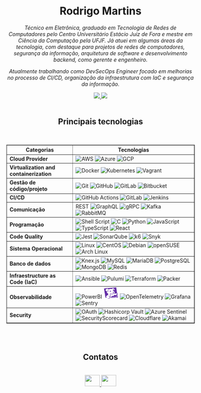 <div align="center">
  <h1>Rodrigo Martins</h1>
  <p><i>Técnico em Eletrônica, graduado em Tecnologia de Redes de Computadores pelo Centro Universitário Estácio Juiz de Fora e mestre em Ciência da Computação pela UFJF. Já atuei em algumas áreas da tecnologia, com destaque para projetos de redes de computadores, segurança da informação, arquitetura de software e desenvolvimento backend, como gerente e engenheiro.

Atualmente trabalhando como DevSecOps Engineer focado em melhorias no processo de CI/CD, organização da infraestrutura com IaC e segurança da informação.</i></p>
</div>

<div align="center">
  <a href="https://github.com/drigos">
    <img height="180em" src="https://github-readme-stats.vercel.app/api?username=drigos&show_icons=true&theme=github_dark&include_all_commits=true&count_private=true" />
  </a>
  <a href="https://github.com/drigos">
    <img height="180em" src="https://github-readme-stats.vercel.app/api/top-langs/?username=drigos&layout=compact&langs_count=8&theme=github_dark" />
  </a>
</div>
<br />

<div align="center">
  <h2>Principais tecnologias</h2>
  <br />
</div>

<table border="1" align="center">
  <thead>
    <tr>
      <th>Categorias</th>
      <th>Tecnologias</th>
    </tr>
  </thead>
  <tbody>
    <tr>
      <td><strong>Cloud Provider</strong></td>
      <td>
        <img alt="AWS" height="30" width="40" src="https://cdn.jsdelivr.net/gh/devicons/devicon@latest/icons/amazonwebservices/amazonwebservices-plain-wordmark.svg" />
        <img alt="Azure" height="30" width="40" src="https://cdn.jsdelivr.net/gh/devicons/devicon@latest/icons/azure/azure-original.svg" />
        <img alt="GCP" height="30" width="40" src="https://cdn.jsdelivr.net/gh/devicons/devicon@latest/icons/googlecloud/googlecloud-original.svg" />
      </td>
    </tr>
    <tr>
      <td><strong>Virtualization and containerization</strong></td>
      <td>
        <img alt="Docker" height="30" width="40" src="https://cdn.jsdelivr.net/gh/devicons/devicon@latest/icons/docker/docker-original.svg" />
        <img alt="Kubernetes" height="30" width="40" src="https://cdn.jsdelivr.net/gh/devicons/devicon@latest/icons/kubernetes/kubernetes-original.svg" />
        <img alt="Vagrant" height="30" width="40" src="https://cdn.jsdelivr.net/gh/devicons/devicon@latest/icons/vagrant/vagrant-original.svg" />
      </td>
    </tr>
    <tr>
      <td><strong>Gestão de código/projeto</strong></td>
      <td>
        <img alt="Git" height="30" width="40" src="https://cdn.jsdelivr.net/gh/devicons/devicon@master/icons/git/git-original.svg" />
        <img alt="GitHub" height="30" width="40" src="https://cdn.jsdelivr.net/gh/devicons/devicon@master/icons/github/github-original.svg" />
        <img alt="GitLab" height="30" width="40" src="https://cdn.jsdelivr.net/gh/devicons/devicon@master/icons/gitlab/gitlab-original.svg" />
        <img alt="Bitbucket" height="30" width="40" src="https://cdn.jsdelivr.net/gh/devicons/devicon@latest/icons/bitbucket/bitbucket-original.svg" />
      </td>
    </tr>
    <tr>
      <td><strong>CI/CD</strong></td>
      <td>
        <img alt="GitHub Actions" height="30" width="40" src="https://cdn.jsdelivr.net/gh/devicons/devicon@latest/icons/githubactions/githubactions-original.svg" />
        <img alt="GitLab" height="30" width="40" src="https://cdn.jsdelivr.net/gh/devicons/devicon@master/icons/gitlab/gitlab-original.svg" />
        <img alt="Jenkins" height="30" width="40" src="https://cdn.jsdelivr.net/gh/devicons/devicon@master/icons/jenkins/jenkins-original.svg" />
      </td>
    </tr>
    <tr>
      <td><strong>Comunicação</strong></td>
      <td>
        REST
        <img alt="GraphQL" height="30" width="40" src="https://cdn.jsdelivr.net/gh/devicons/devicon@master/icons/graphql/graphql-plain.svg" />
        <img alt="gRPC" height="30" width="40" src="https://cdn.jsdelivr.net/gh/devicons/devicon@latest/icons/grpc/grpc-original.svg" />
        <img alt="Kafka" height="30" width="40" src="https://cdn.jsdelivr.net/gh/devicons/devicon@latest/icons/apachekafka/apachekafka-original.svg" />
        <img alt="RabbitMQ" height="30" width="40" src="https://cdn.jsdelivr.net/gh/devicons/devicon@latest/icons/rabbitmq/rabbitmq-original.svg" />
      </td>
    </tr>
    <tr>
      <td><strong>Programação</strong></td>
      <td>
        <img alt="Shell Script" height="30" width="40" src="https://cdn.jsdelivr.net/gh/devicons/devicon@latest/icons/bash/bash-original.svg" />
        <img alt="C" height="30" width="40" src="https://cdn.jsdelivr.net/gh/devicons/devicon@latest/icons/c/c-original.svg" />
        <img alt="Python" height="30" width="40" src="https://cdn.jsdelivr.net/gh/devicons/devicon@master/icons/python/python-original.svg" />
        <img alt="JavaScript" height="30" width="40" src="https://cdn.jsdelivr.net/gh/devicons/devicon@master/icons/javascript/javascript-original.svg" />
        <img alt="TypeScript" height="30" width="40" src="https://cdn.jsdelivr.net/gh/devicons/devicon@master/icons/typescript/typescript-original.svg" />
        <img alt="React" height="30" width="40" src="https://cdn.jsdelivr.net/gh/devicons/devicon@master/icons/react/react-original.svg" />
      </td>
    </tr>
    <tr>
      <td><strong>Code Quality</strong></td>
      <td>
        <img alt="Jest" height="30" width="40" src="https://cdn.jsdelivr.net/gh/devicons/devicon@master/icons/jest/jest-plain.svg" />
        <img alt="SonarQube" height="30" width="40" src="https://cdn.jsdelivr.net/gh/devicons/devicon@latest/icons/sonarqube/sonarqube-original.svg" />
        <img alt="k6" height="30" width="40" src="https://cdn.jsdelivr.net/gh/devicons/devicon@latest/icons/k6/k6-original.svg" />
        <img alt="Snyk" height="30" width="40" src="https://cdn.brandfetch.io/id8lDQ6AMj/idG0kOimA5.svg?k=bfHSJFAPEG" />
      </td>
    </tr>
    <tr>
      <td><strong>Sistema Operacional</strong></td>
      <td>
        <img alt="Linux" height="30" width="40" src="https://cdn.jsdelivr.net/gh/devicons/devicon@master/icons/linux/linux-original.svg" />
        <img alt="CentOS" height="30" width="40" src="https://cdn.jsdelivr.net/gh/devicons/devicon@master/icons/centos/centos-original.svg" />
        <img alt="Debian" height="30" width="40" src="https://cdn.jsdelivr.net/gh/devicons/devicon@master/icons/debian/debian-original.svg" />
        <img alt="openSUSE" height="30" width="40" src="https://cdn.jsdelivr.net/gh/devicons/devicon@latest/icons/opensuse/opensuse-original.svg" />
        <img alt="Arch Linux" height="30" width="40" src="https://cdn.jsdelivr.net/gh/devicons/devicon@latest/icons/archlinux/archlinux-original.svg" />
      </td>
    </tr>
    <tr>
      <td><strong>Banco de dados</strong></td>
      <td>
        <img alt="Knex.js" height="30" width="40" src="https://cdn.jsdelivr.net/gh/devicons/devicon@latest/icons/knexjs/knexjs-original.svg" />
        <img alt="MySQL" height="30" width="40" src="https://cdn.jsdelivr.net/gh/devicons/devicon@latest/icons/mysql/mysql-original.svg" />
        <img alt="MariaDB" height="30" width="40" src="https://cdn.jsdelivr.net/gh/devicons/devicon@latest/icons/mariadb/mariadb-original.svg" />
        <img alt="PostgreSQL" height="30" width="40" src="https://cdn.jsdelivr.net/gh/devicons/devicon@master/icons/postgresql/postgresql-original.svg" />
        <img alt="MongoDB" height="30" width="40" src="https://cdn.jsdelivr.net/gh/devicons/devicon@master/icons/mongodb/mongodb-original.svg" />
        <img alt="Redis" height="30" width="40" src="https://cdn.jsdelivr.net/gh/devicons/devicon@master/icons/redis/redis-original.svg" />
      </td>
    </tr>
    <tr>
      <td><strong>Infraestructure as Code (IaC)</strong></td>
      <td>
        <img alt="Ansible" height="30" width="40" src="https://cdn.jsdelivr.net/gh/devicons/devicon@latest/icons/ansible/ansible-original.svg" />
        <img alt="Pulumi" height="30" width="40" src="https://cdn.jsdelivr.net/gh/devicons/devicon@latest/icons/pulumi/pulumi-original.svg" />
        <img alt="Terraform" height="30" width="40" src="https://cdn.jsdelivr.net/gh/devicons/devicon@latest/icons/terraform/terraform-original.svg" />
        <img alt="Packer" height="30" width="40" src="https://cdn.jsdelivr.net/gh/devicons/devicon@latest/icons/packer/packer-original.svg" />
      </td>
    </tr>
    <tr>
      <td><strong>Observabilidade</strong></td>
      <td>
        <img alt="PowerBI" height="30" width="40" src="https://raw.githubusercontent.com/Azure/Azure-Sentinel/refs/heads/master/Logos/PowerBILogo.svg" />
        <img alt="Datadog" height="30" width="40" src="https://raw.githubusercontent.com/devicons/devicon/952f43491f2f39b59d92252a95cfe5581efc9b38/icons/datadog/datadog-original.svg" />
        <img alt="OpenTelemetry" height="30" width="40" src="https://cdn.jsdelivr.net/gh/devicons/devicon@latest/icons/opentelemetry/opentelemetry-original.svg" />
        <img alt="Grafana" height="30" width="40" src="https://cdn.jsdelivr.net/gh/devicons/devicon@latest/icons/grafana/grafana-original.svg" />
        <img alt="Sentry" height="30" width="40" src="https://cdn.jsdelivr.net/gh/devicons/devicon@latest/icons/sentry/sentry-original.svg" />
      </td>
    </tr>
    <tr>
      <td><strong>Security</strong></td>
      <td>
        <img alt="OAuth" height="30" width="40" src="https://cdn.jsdelivr.net/gh/devicons/devicon@latest/icons/oauth/oauth-original.svg" />
        <img alt="Hashicorp Vault" height="30" width="40" src="https://cdn.jsdelivr.net/gh/devicons/devicon@latest/icons/vault/vault-original.svg" />
        <img alt="Azure Sentinel" height="30" width="40" src="https://raw.githubusercontent.com/Azure/Azure-Sentinel/refs/heads/master/Logos/Azure_Sentinel.svg" />
        <img alt="SecurityScorecard" height="30" width="40" src="https://raw.githubusercontent.com/Azure/Azure-Sentinel/refs/heads/master/Logos/SecurityScorecard-Cybersecurity-Ratings.svg" />
        <img alt="Cloudflare" height="30" width="40" src="https://cdn.jsdelivr.net/gh/devicons/devicon@latest/icons/cloudflare/cloudflare-original.svg" />
        <img alt="Akamai" height="30" width="40" src="https://github.com/Azure/Azure-Sentinel/blob/master/Logos/akamai.svg" />
        <!-- https://raw.githubusercontent.com/Azure/Azure-Sentinel/refs/heads/master/Logos/CyberArk_Logo.svg -->
      </td>
    </tr>
  </tbody>
</table>
<br />

<div align="center"> 
  <br />
  <h2>Contatos</h2>
  <br />
  <a href="https://www.linkedin.com/in/martinsdrg" target="_blank">
    <img height="30" width="40" src="https://cdn.jsdelivr.net/gh/devicons/devicon/icons/linkedin/linkedin-original.svg" />
  </a> 
  <a href="https://twitter.com/martinsdrg" target="_blank">
    <img height="30" width="40" src="https://cdn.jsdelivr.net/gh/devicons/devicon@master/icons/twitter/twitter-original.svg" />
  </a>
</div>
